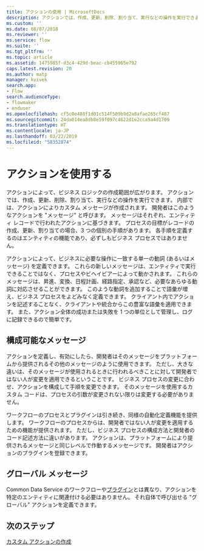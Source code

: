 ```yaml
---
title: アクションの使用 | MicrosoftDocs
description: アクションでは、作成、更新、削除、割り当て、実行などの操作を実行できます。 内部では、アクションによりカスタム メッセージが作成されます。
ms.custom: ''
ms.date: 08/07/2018
ms.reviewer: ''
ms.service: flow
ms.suite: ''
ms.tgt_pltfrm: ''
ms.topic: article
ms.assetid: 1475985f-d3c4-429d-beac-cb455965e792
caps.latest.revision: 20
ms.author: matp
manager: kvivek
search.app:
- Flow
search.audienceType:
- flowmaker
- enduser
ms.openlocfilehash: cf5c0e488f1d01c514f509b9d2a8afae265cf487
ms.sourcegitcommit: 24da014ea8db8e59f097c4622d1e2cca9a4d1709
ms.translationtype: HT
ms.contentlocale: ja-JP
ms.lasthandoff: 03/22/2019
ms.locfileid: "58352874"
---
```

# <a name="use-actions"></a>アクションを使用する

アクションによって、ビジネス ロジックの作成範囲が広がります。 アクションでは、作成、更新、削除、割り当て、実行などの操作を実行できます。 内部では、アクションによりカスタム メッセージが作成されます。 開発者はこのようなアクションを "メッセージ" と呼びます。 メッセージはそれぞれ、エンティティ レコードで行われたアクションに基づきます。 プロセスの目標がレコードの作成、更新、割り当ての場合、3 つの個別の手順があります。 各手順を定義するのはエンティティの機能であり、必ずしもビジネス プロセスではありません。  
  
アクションによって、ビジネスに必要な操作に一致する単一の動詞 (あるいはメッセージ) を定義できます。 これらの新しいメッセージは、エンティティで実行できることではなく、プロセスやビヘイビアーによって動かされます。 これらのメッセージは、昇進、変換、日程計画、経路指定、承認など、必要なあらゆる動詞に対応させることができます。 このような動詞を追加することで語彙が増え、ビジネス プロセスをよどみなく定義できます。 クライアント内でアクションを記述することなく、クライアントや統合からこの豊富な語彙を適用できます。 また、アクション全体の成功または失敗を 1 つの単位として管理し、ログに記録できるので簡単です。  
  
<a name="BKMK_ConfigurableMessages"></a>   
## <a name="configurable-messages"></a>構成可能なメッセージ  
 アクションを定義し、有効にしたら、開発者はそのメッセージをプラットフォームから提供されるその他のメッセージのように使用できます。 ただし、大きな違いは、そのメッセージが使用されるときに行われるべきことに対して開発者ではない人が変更を適用できるということです。 ビジネス プロセスの変更に合わせ、アクションを構成して手順を変更できます。 そのメッセージを使用するカスタム コードは、プロセスの引数が変更されない限りは変更する必要がありません。  
  
 ワークフローのプロセスとプラグインは引き続き、同様の自動化定義機能を提供します。 ワークフローのプロセスからは、開発者ではない人が変更を適用するための機能が提供されます。 ただし、ビジネス プロセスの構成方法と開発者のコード記述方法に違いがあります。 アクションは、プラットフォームにより提供されるメッセージと同じレベルで作動するメッセージです。 開発者はアクションのプラグインを登録できます。  
  
<a name="BKMK_GlobalMessages"></a>   
## <a name="global-messages"></a>グローバル メッセージ 
 
 Common Data Service のワークフローや[プラグイン](/powerapps/developer/common-data-service/apply-business-logic-with-code?branch=master#create-a-plug-in)とは異なり、アクションを特定のエンティティに関連付ける必要はありません。 それ自体で呼び出せる "グローバル" アクションを定義できます。

## <a name="next-steps"></a>次のステップ

[カスタム アクションの作成](create-actions.md)  
  

